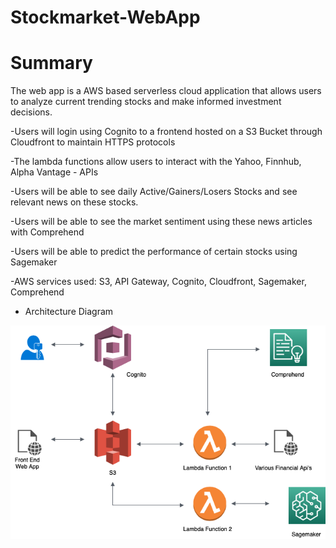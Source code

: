 # Stockmarket-WebApp

# Summary

The web app is a AWS based serverless cloud application that allows users to analyze current trending stocks and make informed investment decisions.

  -Users will login using Cognito to a frontend hosted on a S3 Bucket through Cloudfront to maintain HTTPS protocols
  
  -The lambda functions allow users to interact with the Yahoo, Finnhub, Alpha Vantage - APIs

  -Users will be able to see daily Active/Gainers/Losers Stocks and see relevant news on these stocks.

  -Users will be able to see the market sentiment using these news articles with Comprehend

  -Users will be able to predict the performance of certain stocks using Sagemaker
  
  -AWS services used: S3, API Gateway, Cognito, Cloudfront, Sagemaker, Comprehend 
    
- Architecture Diagram

![Overview](Architect.png)
